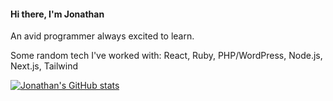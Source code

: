 #### Hi there, I'm Jonathan

An avid programmer always excited to learn.

Some random tech I've worked with: React, Ruby, PHP/WordPress, Node.js, Next.js, Tailwind

[![Jonathan's GitHub stats](https://github-readme-stats.vercel.app/api?username=jjroley)](https://github.com/jjroley)
<!--
**jjroley/jjroley** is a ✨ _special_ ✨ repository because its `README.md` (this file) appears on your GitHub profile.

Here are some ideas to get you started:

- 🔭 I’m currently working on ...
- 🌱 I’m currently learning ...
- 👯 I’m looking to collaborate on ...
- 🤔 I’m looking for help with ...
- 💬 Ask me about ...
- 📫 How to reach me: ...
- 😄 Pronouns: ...
- ⚡ Fun fact: ...
-->
